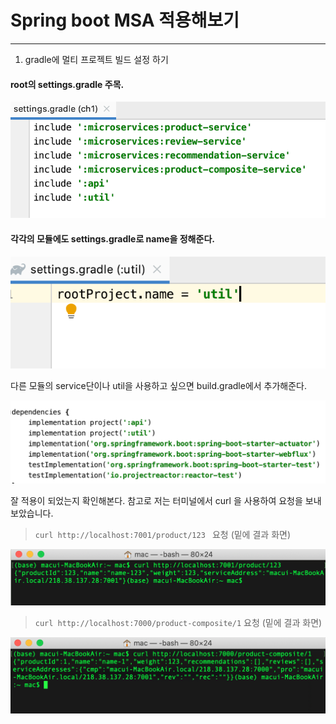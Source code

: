 # Spring boot MSA 적용해보기 

---

1. gradle에 멀티 프로젝트 빌드 설정 하기

#### root의 settings.gradle 주목.


![CreatePlan](./images/settings.png)



#### 각각의 모듈에도 settings.gradle로 name을 정해준다.


![CreatePlan](./images/name_settings.png)


다른 모듈의 service단이나 util을 사용하고 싶으면 build.gradle에서 추가해준다.


![CreatePlan](./images/module_dependencies_추가.png)


잘 적용이 되었는지 확인해본다.
참고로 저는 터미널에서 curl 을 사용하여 요청을 보내보았습니다.

> `` curl http://localhost:7001/product/123  `` 요청 (밑에 결과 화면)

![CreatePlan](./images/product_rest.png)


> `` curl http://localhost:7000/product-composite/1 `` 요청 (밑에 결과 화면)
>
![CreatePlan](./images/product_composite%20결과.png)

